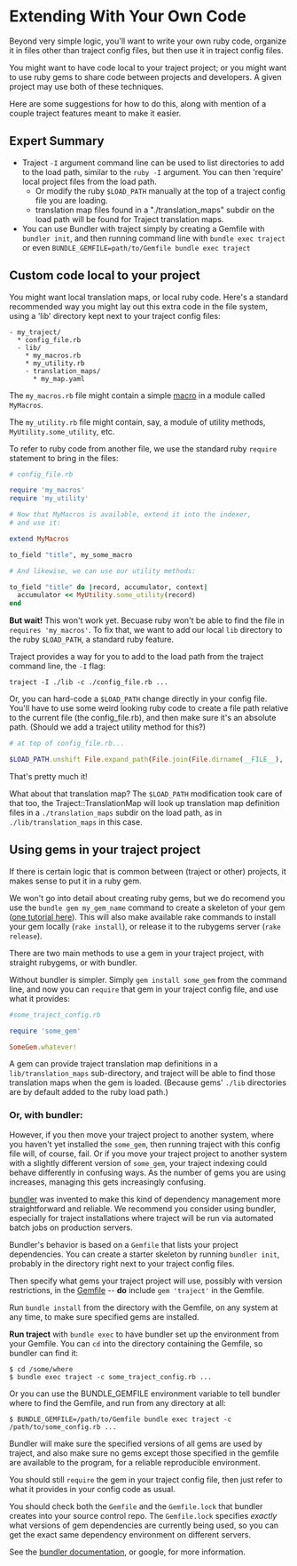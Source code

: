 # Extending With Your Own Code

Beyond very simple logic, you'll want to write your own ruby code,
organize it in files other than traject config files, but then
use it in traject config files.

You might want to have code local to your traject project; or you
might want to use ruby gems to share code between projects and developers. 
A given project may use both of these techniques.

Here are some suggestions for how to do this, along with mention
of a couple traject features meant to make it easier.

## Expert Summary

* Traject `-I` argument command line can be used to list directories to
  add to the load path, similar to the `ruby -I` argument. You
  can then 'require' local project files from the load path.
  * Or modify the ruby `$LOAD_PATH` manually at the top of a traject config file you are loading. 
  * translation map files found in a
    "./translation_maps" subdir on the load path will be found
    for Traject translation maps.
* You can use Bundler with traject simply by creating a Gemfile with `bundler init`,
  and then running command line with `bundle exec traject` or 
  even `BUNDLE_GEMFILE=path/to/Gemfile bundle exec traject`

## Custom code local to your project

You might want local translation maps, or local ruby
code. Here's a standard recommended way you might lay out
this extra code in the file system, using a 'lib'
directory kept next to your traject config files:

~~~
- my_traject/
  * config_file.rb
  - lib/
    * my_macros.rb
    * my_utility.rb
    - translation_maps/
      * my_map.yaml
~~~


The `my_macros.rb` file might contain a simple [macro](./macros.md)
in a module called `MyMacros`.

The `my_utility.rb` file might contain, say, a module of utility
methods, `MyUtility.some_utility`, etc.

To refer to ruby code from another file, we use the standard
ruby `require` statement to bring in the files:

~~~ruby
# config_file.rb

require 'my_macros'
require 'my_utility'

# Now that MyMacros is available, extend it into the indexer,
# and use it:

extend MyMacros

to_field "title", my_some_macro

# And likewise, we can use our utility methods:

to_field "title" do |record, accumulator, context|
  accumulator << MyUtility.some_utility(record)
end
~~~

**But wait!** This won't work yet. Becuase ruby won't be
able to find the file in `requires 'my_macros'`. To fix
that, we want to add our local `lib` directory to the
ruby `$LOAD_PATH`, a standard ruby feature.

Traject provides a way for you to add to the load path
from the traject command line, the `-I` flag:

    traject -I ./lib -c ./config_file.rb ...

Or, you can hard-code a `$LOAD_PATH` change directly in your
config file. You'll have to use some weird looking
ruby code to create a file path relative to the current
file (the config_file.rb), and then make sure it's
an absolute path. (Should we add a traject utility
method for this?)

~~~ruby
# at top of config_file.rb...

$LOAD_PATH.unshift File.expand_path(File.join(File.dirname(__FILE__), './lib'))
~~~

That's pretty much it!

What about that translation map? The `$LOAD_PATH` modification
took care of that too, the Traject::TranslationMap will look
up translation map definition files 
in a `./translation_maps` subdir on the load path, as in `./lib/translation_maps` in this case. 


## Using gems in your traject project

If there is certain logic that is common between (traject or other)
projects, it makes sense to put it in a ruby gem.

We won't go into detail about creating ruby gems, but we
do recomend you use the `bundle gem my_gem_name` command to create
a skeleton of your gem
([one tutorial here](http://railscasts.com/episodes/245-new-gem-with-bundler?view=asciicast)).
This will also make available rake commands to install your gem locally
(`rake install`), or release it to the rubygems server (`rake release`).

There are two main methods to use a gem in your traject project,
with straight rubygems, or with bundler.

Without bundler is simpler. Simply `gem install some_gem` from the
command line, and now you can `require` that gem in your traject
config file, and use what it provides:

~~~ruby
#some_traject_config.rb

require 'some_gem'

SomeGem.whatever!
~~~

A gem can provide traject translation map definitions
in a `lib/translation_maps` sub-directory, and traject will be able to find those
translation maps when the gem is loaded. (Because gems'
`./lib` directories are by default added to the ruby load path.)

### Or, with bundler:

However, if you then move your traject project to another system,
where you haven't yet installed the `some_gem`, then running
traject with this config file will, of course, fail. Or if you
move your traject project to another system with a slightly
different version of `some_gem`, your traject indexing could
behave differently in confusing ways. As the number of gems
you are using increases, managing this gets increasingly
confusing.

[bundler](http://bundler.io/) was invented to make this kind of dependency management
more straightforward and reliable. We recommend you consider using
bundler, especially for traject installations where traject will
be run via automated batch jobs on production servers.

Bundler's behavior is based on a `Gemfile` that lists your
project dependencies. You can create a starter skeleton
by running `bundler init`, probably in the directory
right next to your traject config files.

Then specify what gems your traject project will use,
possibly with version restrictions, in the [Gemfile](http://bundler.io/v1.3/gemfile.html) -- 
**do** include `gem 'traject'` in the Gemfile. 

Run `bundle install` from the directory with the Gemfile, on any system
at any time, to make sure specified gems are installed.

**Run traject** with `bundle exec` to have bundler set up the environment
from your Gemfile. You can `cd` into the directory containing the Gemfile, 
so bundler can find it: 

    $ cd /some/where
    $ bundle exec traject -c some_traject_config.rb ...
    
Or you can use the BUNDLE_GEMFILE environment variable to tell bundler where
to find the Gemfile, and run from any directory at all:

    $ BUNDLE_GEMFILE=/path/to/Gemfile bundle exec traject -c /path/to/some_config.rb ...

Bundler will make sure the specified versions of all gems are used by
traject, and also make sure no gems except those specified in the gemfile
are available to the program, for a reliable reproducible environment. 

You should still `require` the gem in your traject config file,
then just refer to what it provides in your config code as usual. 

You should check both the `Gemfile` and the `Gemfile.lock`
that bundler creates into your source control repo. The
`Gemfile.lock` specifies _exactly_ what versions of
gem dependencies are currently being used, so you can get the exact
same dependency environment on different servers.

See the [bundler documentation](http://bundler.io/#getting-started), or google, for more information. 
